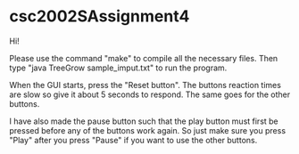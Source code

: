 # csc2002SAssignment4
Hi!

Please use the command "make" to compile all the necessary files.
Then type "java TreeGrow sample_imput.txt" to run the program.

When the GUI starts, press the "Reset button". The buttons reaction times are slow so give it about 5 seconds to respond. The same goes for the other buttons.

I have also made the pause button such that the play button must first be pressed before any of the buttons work again. So just make sure you press "Play" after you press "Pause" if you want to use the other buttons.

